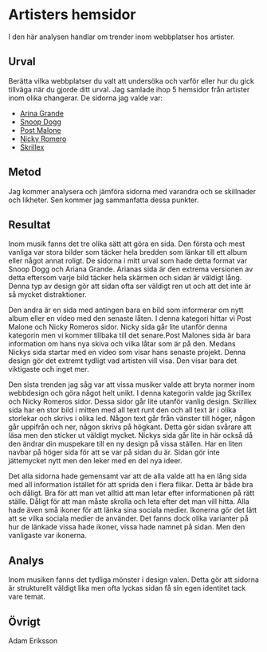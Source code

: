 Artisters hemsidor 
=======================
I den här analysen handlar om trender inom webbplatser hos artister.

Urval
-----------------------
Berätta vilka webbplatser du valt att undersöka och varför eller hur du gick tillväga när du gjorde ditt urval.
Jag samlade ihop 5 hemsidor från artister inom olika changerar. De sidorna jag valde var:
* [Arina Grande](https://www.arianagrande.com/)
* [Snoop Dogg](http://snoopdogg.com/)
* [Post Malone](http://www.postmalone.com/)
* [Nicky Romero](https://nickyromero.com/)
* [Skrillex](https://skrillex.com/pages/home)
 
Metod
-----------------------
Jag kommer analysera och jämföra sidorna med varandra och se skillnader och likheter. Sen kommer jag sammanfatta dessa punkter.

Resultat
-----------------------
Inom musik fanns det tre olika sätt att göra en sida.
Den första och mest vanliga var stora bilder som täcker hela bredden som länkar till ett album eller något annat roligt. De sidorna i mitt urval som hade detta format var Snoop Dogg och Ariana Grande. Arianas sida är den extrema versionen av detta eftersom varje bild täcker hela skärmen och sidan är väldigt lång. Denna typ av design gör att sidan ofta ser väldigt ren ut och att det inte är så mycket distraktioner.


Den andra är en sida med antingen bara en bild som informerar om nytt album eller en video med den senaste låten. I denna kategori hittar vi Post Malone och Nicky Romeros sidor. Nicky sida går lite utanför denna kategorin men vi kommer tillbaka till det senare.Post Malones sida är bara information om hans nya skiva och vilka låtar som är på den. Medans Nickys sida startar med en video som visar hans senaste projekt. Denna design gör det extremt tydligt vad artisten vill visa. Den visar bara det viktigaste och inget mer.


Den sista trenden jag såg var att vissa musiker valde att bryta normer inom webbdesign och göra något helt unikt. I denna kategorin valde jag Skrillex och Nicky Romeros sidor. Dessa sidor går lite utanför vanlig design. Skrillex sida har en stor bild i mitten med all text runt den och all text är i olika storlekar och skrivs i olika led. Någon text går från vänster till höger, någon går uppifrån och ner, någon skrivs på högkant. Detta gör sidan svårare att läsa men den sticker ut väldigt mycket. Nickys sida går lite in här också då den ändrar din muspekare till en ny design på vissa ställen. Har en liten navbar på höger sida för att se var på sidan du är. Sidan gör inte jättemycket nytt men den leker med en del nya ideer.


Det alla sidorna hade gemensamt var att de alla valde att ha en lång sida med all information istället för att sprida den i flera flikar. Detta är både bra och dåligt. Bra för att man vet alltid att man letar efter informationen på rätt ställe. Dåligt för att man måste skrolla och leta efter det man vill hitta. Alla hade även små ikoner för att länka sina sociala medier. Ikonerna gör det lätt att se vilka sociala medier de använder. Det fanns dock olika varianter på hur de länkade vissa hade ikoner, vissa hade namnet på sidan. Men den vanligaste var ikonerna.

Analys
-----------------------
Inom musiken fanns det tydliga mönster i design valen. Detta gör att sidorna är strukturellt väldigt lika men ofta lyckas sidan få sin egen identitet tack vare temat.

Övrigt
-----------------------
Adam Eriksson
